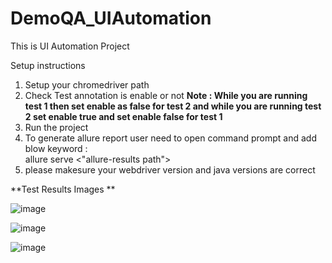# DemoQA_UIAutomation
This is UI Automation Project

Setup instructions

1. Setup your chromedriver path 
2. Check Test annotation is enable or not 
   **Note : While you are running test 1 then set enable as false for test 2 and while you are running test 2 set enable true and set enable false for test 1**
4. Run the project 
5. To generate allure report user need to open command prompt and add blow keyword :  
    allure serve  <"allure-results path">
5. please makesure your webdriver version and java versions are correct 

**Test Results Images **

![image](https://user-images.githubusercontent.com/115826823/195996922-12ebdbdd-6d74-4a71-b047-a9c57a8de845.png)

![image](https://user-images.githubusercontent.com/115826823/195996987-4f547399-5040-478a-8b2e-ed850dad48b8.png)


![image](https://user-images.githubusercontent.com/115826823/195996880-9f358351-cc2d-4330-b7a4-7eb3f17264e4.png)



   
    
